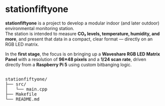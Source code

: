 # stationfiftyone

**stationfiftyone** is a project to develop a modular indoor (and later outdoor) environmental monitoring station.  
The station is intended to measure **CO₂ levels, temperature, humidity, and more**, and present that data in a compact, clear format — directly on an RGB LED matrix.

In the **first stage**, the focus is on bringing up a **Waveshare RGB LED Matrix Panel** with a resolution of **96×48 pixels** and a **1/24 scan rate**, driven directly from a **Raspberry Pi 5** using custom bitbanging logic.

<pre> 
stationfiftyone/
├── src/
│   └── main.cpp
├── Makefile
└── README.md 
</pre>
